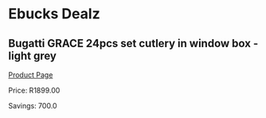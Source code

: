 
# Ebucks Dealz
## Bugatti GRACE 24pcs set cutlery in window box - light grey
[Product Page](https://www.ebucks.com/web/shop/productSelected.do?prodId=1167474121&catId=704985963)

Price: R1899.00

Savings: 700.0


	